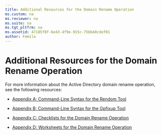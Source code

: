 ```yaml
---
title: Additional Resources for the Domain Rename Operation
ms.custom: na
ms.reviewer: na
ms.suite: na
ms.tgt_pltfrm: na
ms.assetid: 47185f8f-6e43-4f9e-915c-75bb48cdef01
author: Femila
---
```

# Additional Resources for the Domain Rename Operation
  For more information about the Active Directory domain rename operation, see the following resources:  
  
-   [Appendix A: Command-Line Syntax for the Rendom Tool](../Topic/Appendix-A--Command-Line-Syntax-for-the-Rendom-Tool.md)  
  
-   [Appendix B: Command-Line Syntax for the Gpfixup Tool](../Topic/Appendix-B--Command-Line-Syntax-for-the-Gpfixup-Tool.md)  
  
-   [Appendix C: Checklists for the Domain Rename Operation](../Topic/Appendix-C--Checklists-for-the-Domain-Rename-Operation.md)  
  
-   [Appendix D: Worksheets for the Domain Rename Operation](../Topic/Appendix-D--Worksheets-for-the-Domain-Rename-Operation.md)  
  
  